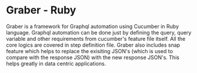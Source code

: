 # Graber - Ruby

Graber is a framework for Graphql automation using Cucumber in Ruby language. Graphql automation can be done just by defining the query, query variable and other requirements from cucumber's feature file itself. All the core logics are covered in step definition file. Graber also includes snap feature which helps to replace the exisiting JSON's (which is used to compare with the response JSON) with the new response JSON's. This helps greatly in data centric applications.

